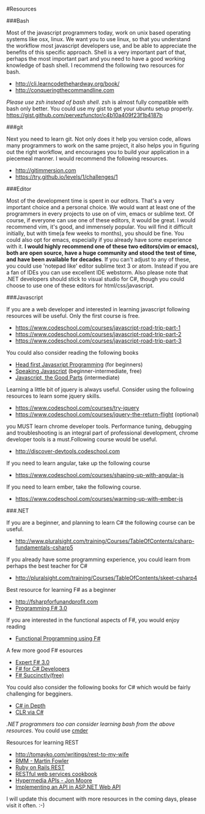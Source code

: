 #Resources

###Bash

Most of the javascript programmers today, work on unix based operating systems like osx, linux. We want you to use linux, so that you understand the workflow most javascript developers use, and be able to appreciate the benefits of this specific approach. Shell is a very important part of that, perhaps the most important part and you need to have a good working knowledge of bash shell. I recommend the following two resources for bash.

* <http://cli.learncodethehardway.org/book/>
* <http://conqueringthecommandline.com>

*Please use zsh instead of bash shell*. zsh is almost fully compatible with bash only better. You could use my gist to get your ubuntu setup properly. 
<https://gist.github.com/pervezfunctor/c4b10a409f23f1b4187b>

###git

Next you need to learn git. Not only does it help you version code, allows many programmers to work on the same project, it also helps you in figuring out the right workflow, and encourages you to build your application in a piecemeal manner. I would recommend the following resources.

* <http://gitimmersion.com>
* <https://try.github.io/levels/1/challenges/1>


###Editor

Most of the development time is spent in our editors. That's a very important choice and a personal choice. We would want at least one of the programmers in every projects to use on of vim, emacs or sublime text. Of course, if everyone can use one of these editors, it would be great. I would recommend vim, it's good, and immensely popular. You will find it difficult initially, but with time(a few weeks to months), you should be fine. You could also opt for emacs, especially if you already have some experience with it. **I would highly recommend one of these two editors(vim or emacs), both are open source, have a huge community and stood the  test of time, and have been available for decades**. If you can't adjust to any of these, you could use 'notepad like' editor sublime text 3 or atom. Instead if you are a fan of IDEs you can use excellent IDE webstorm. Also please note that .NET developers should stick to visual studio for C#, though you could choose to  use one of these editors for html/css/javascript.

###Javascript

If you are a web developer and interested in learning javascript following resources will be useful. Only the first course is free.

* <https://www.codeschool.com/courses/javascript-road-trip-part-1>
* <https://www.codeschool.com/courses/javascript-road-trip-part-2>
* <https://www.codeschool.com/courses/javascript-road-trip-part-3>

You could also consider reading the following books

* [Head first Javasxript Programming](http://www.amazon.com/Head-First-JavaScript-Programming-Freeman/dp/144934013X/ref=sr_1_1?ie=UTF8&qid=1400858584&sr=8-1)  (for beginners)
* [Speaking Javascript](http://speakingjs.com/es5/index.html) (beginner-intermediate, free)
* [Javascript, the Good Parts](http://www.amazon.com/JavaScript-Good-Parts-Douglas-Crockford/dp/0596517742/ref=sr_1_1?ie=UTF8&qid=1400858614&sr=8-1) (intermediate)

Learning a little bit of jquery is always useful. Consider using the following resources to learn some jquery skills.

* <https://www.codeschool.com/courses/try-jquery>
* <https://www.codeschool.com/courses/jquery-the-return-flight>  (optional)

you MUST learn chrome developer tools. Performance tuning, debugging and troubleshooting is an integral part of professional development, chrome developer tools is a must.Following course would be useful.

* <http://discover-devtools.codeschool.com>

If you need to learn angular, take up the following course

* <https://www.codeschool.com/courses/shaping-up-with-angular-js>

If you need to learn ember, take the following course.

* <https://www.codeschool.com/courses/warming-up-with-ember-js>

###.NET

If you are a beginner, and planning to learn C# the following course can be useful.

* <http://www.pluralsight.com/training/Courses/TableOfContents/csharp-fundamentals-csharp5>

If you already have some programming experience, you could learn from perhaps the best teacher for C#

* <http://pluralsight.com/training/Courses/TableOfContents/skeet-csharp4>

Best resource for learning F# as a beginner

* <http://fsharpforfunandprofit.com>
* [Programming F# 3.0](http://www.amazon.com/Programming-F-3-0-Chris-Smith/dp/1449320295/ref=sr_1_1?ie=UTF8&qid=1401812931&sr=8-1)

If you are interested in the functional aspects of F#, you would enjoy reading

* [Functional Programming using F#](http://www.amazon.com/Functional-Programming-Using-Michael-Hansen/dp/1107684064/ref=sr_1_1?ie=UTF8&qid=1401813104&sr=8-1)

A few more good F# esources

* [Expert F# 3.0](http://www.amazon.com/Expert-3-0-Experts-Voice-Syme/dp/1430246502/ref=sr_1_1?ie=UTF8&qid=1401813161&sr=8-1)
* [F# for C# Developers](http://www.amazon.com/F-C-Developers-Developer-Reference/dp/0735670269/ref=sr_1_10?ie=UTF8&qid=1401812931&sr=8-10)
* [F# Succinctly(free)](https://www.syncfusion.com/resources/techportal/ebooks/fsharp)

You could also consider the following books for C# which would be fairly challenging for begginers.

* [C# in Depth](http://www.amazon.com/Depth-3rd-Edition-Jon-Skeet/dp/161729134X/ref=sr_1_1?ie=UTF8&qid=1400858744&sr=8-1)
*  [CLR via C#](http://www.amazon.com/CLR-via-Edition-Developer-Reference/dp/0735667454/ref=sr_1_1?ie=UTF8&qid=1400858775&sr=8-1)

*.NET programmers too can consider learning bash from the above resources*. You could use [cmder](http://bliker.github.io/cmder)

Resources for learning REST

* <http://tomayko.com/writings/rest-to-my-wife>
* [RMM - Martin Fowler](http://martinfowler.com/articles/richardsonMaturityModel.html)
* [Ruby on Rails REST](http://guides.rubyonrails.org/routing.html)
* [RESTful web services cookbook](http://www.amazon.com/RESTful-Web-Services-Cookbook-Scalability/dp/0596801688/ref=sr_1_1?ie=UTF8&qid=1401847075)
* [Hypermedia APIs - Jon Moore](http://vimeo.com/20781278)
* [Implementing an API in ASP.NET Web API](http://pluralsight.com/training/courses/TableOfContents?courseName=implementing-restful-aspdotnet-web-api)

I will update this document with more resources in the coming days, please visit it often. :-)


